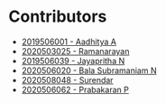 # **Contributors**

<!-- "- [Regno-Name](Your Github URL)" -->
<!-- Add your name in-between according to your regno ascending order i.e Lower Regno to Higher Regno-->

- [2019506001 - Aadhitya A](https://github.com/alphaX86)
- [2020503025 - Ramanarayan](https://github.com/Ram-Narayan-3414)
- [2019506039 - Jayapritha N](https://github.com/coding-geek21)
- [2020506020 - Bala Subramaniam N](https://github.com/bala418)
- [2020508048 - Surendar](https://github.com/SurendarSingh)
- [2020506062 - Prabakaran P](https://github.com/Prabakaran2712)
